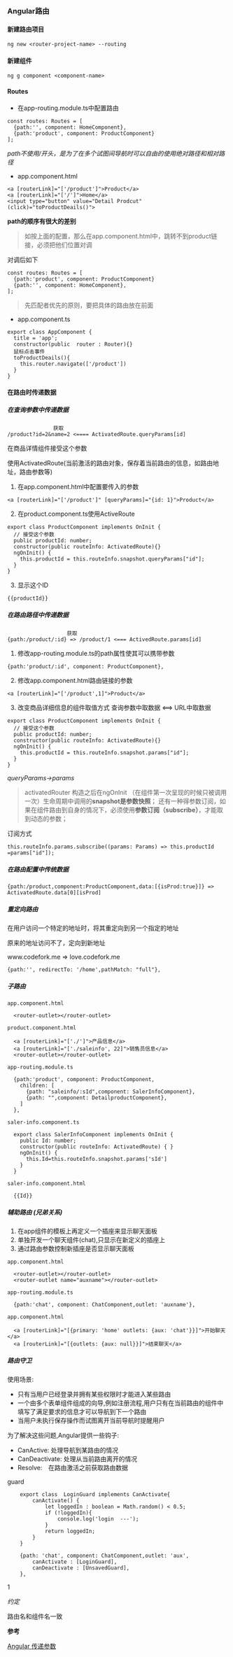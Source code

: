 ### Angular路由

#### 新建路由项目

```
ng new <router-project-name> --routing
```
#### 新建组件

```
ng g component <component-name>
```

#### Routes

- 在app-routing.module.ts中配置路由

```
const routes: Routes = [
  {path:'', component: HomeComponent},
  {path:'product', component: ProductComponent}
];
```
*path不使用/开头，是为了在多个试图间导航时可以自由的使用绝对路径和相对路径*

- app.component.html

```
<a [routerLink]="['/product']">Product</a>
<a [routerLink]="['/']">Home</a>
<input type="button" value="Detail Prodcut" (click)="toProductDeails()">
```

**path的顺序有很大的差别** 
>如按上面的配置，那么在app.component.html中，跳转不到product链接，必须把他们位置对调


对调后如下
```
const routes: Routes = [
  {path:'product', component: ProductComponent}
  {path:'', component: HomeComponent},
];
```

>先匹配者优先的原则，要把具体的路由放在前面

- app.component.ts

```
export class AppComponent {
  title = 'app';
  constructor(public  router : Router){}
  鼠标点击事件
  toProductDeails(){
    this.router.navigate(['/product'])
  }
}
```

#### 在路由时传递数据

##### 在查询参数中传递数据

```
		　　　　获取
/product?id=2&name=2 <==== ActivatedRoute.queryParams[id]
```
在商品详情组件接受这个参数

使用ActivatedRoute(当前激活的路由对象，保存着当前路由的信息，如路由地址，路由参数等)

1. 在app.component.html中配置要传入的参数

```
<a [routerLink]="['/product']" [queryParams]="{id: 1}">Product</a>
```
2. 在product.component.ts使用ActiveRoute

```
export class ProductComponent implements OnInit {
  // 接受这个参数
  public productId: number;
  constructor(public routeInfo: ActivatedRoute){}
  ngOnInit() {
    this.productId = this.routeInfo.snapshot.queryParams["id"];
  }
}
```
3. 显示这个ID

```
{{productId}}
```
##### 在路由路径中传递数据

```
				   获取
{path:/product/:id} => /product/1 <=== ActivedRoute.params[id]
```
1. 修改app-routing.module.ts的path属性使其可以携带参数

```
{path:'product/:id', component: ProductComponent},
```
2. 修改app.component.html路由链接的参数
```
<a [routerLink]="['/product',1]">Product</a>
```
3. 改变商品详细信息的组件取值方式 查询参数中取数据 <==> URL中取数据

```
export class ProductComponent implements OnInit {
  // 接受这个参数
  public productId: number;
  constructor(public routeInfo: ActivatedRoute){}
  ngOnInit() {
    this.productId = this.routeInfo.snapshot.params["id"];
  }
}
```
*queryParams->params*

>activatedRouter 构造之后在ngOnInit （在组件第一次呈现的时候只被调用一次）生命周期中调用的**snapshot是参数快照**；
还有一种得参数订阅，如果在组件路由到自身的情况下，必须使用**参数订阅（subscribe）**，才能取到动态的参数；

订阅方式

```
this.routeInfo.params.subscribe((params: Params) => this.productId =params["id"]);
```
##### 在路由配置中传统数据

```
{path:/product,component:ProductComponent,data:[{isProd:true}]} => ActivatedRoute.data[0][isProd]
```

##### 重定向路由

在用户访问一个特定的地址时，将其重定向到另一个指定的地址

原来的地址访问不了，定向到新地址

www\.codefork.me => love.codefork.me

```
{path:'', redirectTo: '/home',pathMatch: "full"},
```

##### 子路由


```
app.component.html

  <router-outlet></router-outlet>

product.component.html

  <a [routerLink]="['./']">产品信息</a>
  <a [routerLink]="['./saleinfo', 22]">销售员信息</a>
  <router-outlet></router-outlet>

app-routing.module.ts

  {path:'product', component: ProductComponent,
    children: [
      {path: "saleinfo/:sId",component: SalerInfoComponent},
      {path: "",component: DetailproductComponent},
    ]
  },
  
saler-info.component.ts

  export class SalerInfoComponent implements OnInit {
    public Id: number;
    constructor(public routeInfo: ActivatedRoute) { }
    ngOnInit() {
      this.Id=this.routeInfo.snapshot.params['sId']
    }
  }

saler-info.component.html
  
  {{Id}}

```


##### 辅助路由 (兄弟关系)

1. 在app组件的模板上再定义一个插座来显示聊天面板
2. 单独开发一个聊天组件(chat),只显示在新定义的插座上
3. 通过路由参数控制新插座是否显示聊天面板

```
app.component.html

  <router-outlet></router-outlet>
  <router-outlet name="auxname"></router-outlet>

app-routing.module.ts

  {path:'chat', component: ChatComponent,outlet: 'auxname'},

app.component.html

  <a [routerLink]="[{primary: 'home' outlets: {aux: 'chat'}}]">开始聊天</a>
  <a [routerLink]="[{outlets: {aux: null}}]">结束聊天</a>
```

##### 路由守卫

使用场景:

- 只有当用户已经登录并拥有某些权限时才能进入某些路由
- 一个由多个表单组件组成的向导,例如注册流程,用户只有在当前路由的组件中填写了满足要求的信息才可以导航到下一个路由
- 当用户未执行保存操作而试图离开当前导航时提醒用户

为了解决这些问题,Angular提供一些钩子:

- CanActive: 处理导航到某路由的情况
- CanDeactivate: 处理从当前路由离开的情况
- Resolve:　在路由激活之前获取路由数据

guard
```
	export class  LoginGuard implements CanActivate{
		canActivate() {
			let loggedIn : boolean = Math.random() < 0.5;
			if (!loggedIn){
				console.log('login  ---');
			}
			return loggedIn;
		}
	}

	{path: 'chat', component: ChatComponent,outlet: 'aux',
		canActivate : [LoginGuard],
		canDeactivate : [UnsavedGuard],
	},

```























1









*约定*

路由名和组件名一致

**参考**

[Angular 传递参数](http://www.jianshu.com/p/183010077253)





